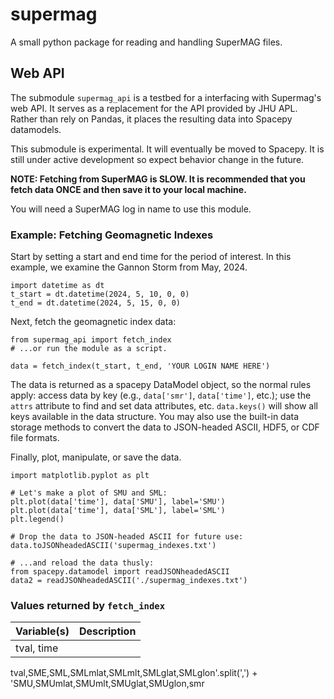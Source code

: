# supermag
A small python package for reading and handling SuperMAG files.

## Web API
The submodule `supermag_api` is a testbed for a interfacing with Supermag's
web API. It serves as a replacement for the API provided by JHU APL.
Rather than rely on Pandas, it places the resulting data into Spacepy
datamodels.

This submodule is experimental. It will eventually be moved to Spacepy. It is
still under active development so expect behavior change in the future.

**NOTE: Fetching from SuperMAG is SLOW. It is recommended that you fetch data
ONCE and then save it to your local machine.**

You will need a SuperMAG log in name to use this module.

### Example: Fetching Geomagnetic Indexes

Start by setting a start and end time for the period of interest.
In this example, we examine the Gannon Storm from May, 2024.

```
import datetime as dt
t_start = dt.datetime(2024, 5, 10, 0, 0)
t_end = dt.datetime(2024, 5, 15, 0, 0)
```

Next, fetch the geomagnetic index data:

```
from supermag_api import fetch_index
# ...or run the module as a script.

data = fetch_index(t_start, t_end, 'YOUR LOGIN NAME HERE')
```

The data is returned as a spacepy DataModel object, so the normal rules
apply: access data by key (e.g., `data['smr']`, `data['time']`, etc.); use
the `attrs` attribute to find and set data attributes, etc.
`data.keys()` will show all keys available in the data structure.
You may also use the built-in data storage methods to convert the data to
JSON-headed ASCII, HDF5, or CDF file formats.

Finally, plot, manipulate, or save the data.

```
import matplotlib.pyplot as plt

# Let's make a plot of SMU and SML:
plt.plot(data['time'], data['SMU'], label='SMU')
plt.plot(data['time'], data['SML'], label='SML')
plt.legend()

# Drop the data to JSON-headed ASCII for future use:
data.toJSONheadedASCII('supermag_indexes.txt')

# ...and reload the data thusly:
from spacepy.datamodel import readJSONheadedASCII
data2 = readJSONheadedASCII('./supermag_indexes.txt')
```

### Values returned by `fetch_index`

| Variable(s) | Description |
|-------------|-------------|
| tval, time  |
tval,SME,SML,SMLmlat,SMLmlt,SMLglat,SMLglon'.split(',') + \
    'SMU,SMUmlat,SMUmlt,SMUglat,SMUglon,smr